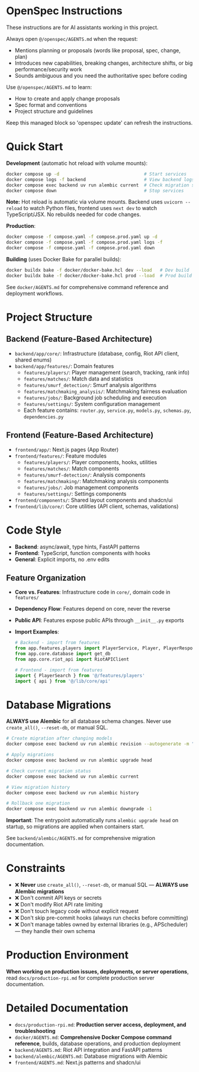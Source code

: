 <!-- OPENSPEC:START -->

# OpenSpec Instructions

These instructions are for AI assistants working in this project.

Always open `@/openspec/AGENTS.md` when the request:

- Mentions planning or proposals (words like proposal, spec, change, plan)
- Introduces new capabilities, breaking changes, architecture shifts, or big performance/security work
- Sounds ambiguous and you need the authoritative spec before coding

Use `@/openspec/AGENTS.md` to learn:

- How to create and apply change proposals
- Spec format and conventions
- Project structure and guidelines

Keep this managed block so 'openspec update' can refresh the instructions.

<!-- OPENSPEC:END -->

# Quick Start

**Development** (automatic hot reload with volume mounts):

```bash
docker compose up -d                                # Start services
docker compose logs -f backend                      # View backend logs
docker compose exec backend uv run alembic current  # Check migration status
docker compose down                                 # Stop services
```

**Note:** Hot reload is automatic via volume mounts. Backend uses `uvicorn --reload` to watch Python files, frontend uses `next dev` to watch TypeScript/JSX. No rebuilds needed for code changes.

**Production**:

```bash
docker compose -f compose.yaml -f compose.prod.yaml up -d
docker compose -f compose.yaml -f compose.prod.yaml logs -f
docker compose -f compose.yaml -f compose.prod.yaml down
```

**Building** (uses Docker Bake for parallel builds):

```bash
docker buildx bake -f docker/docker-bake.hcl dev --load   # Dev build
docker buildx bake -f docker/docker-bake.hcl prod --load  # Prod build
```

See `docker/AGENTS.md` for comprehensive command reference and deployment workflows.

# Project Structure

## Backend (Feature-Based Architecture)

- `backend/app/core/`: Infrastructure (database, config, Riot API client, shared enums)
- `backend/app/features/`: Domain features
  - `features/players/`: Player management (search, tracking, rank info)
  - `features/matches/`: Match data and statistics
  - `features/smurf_detection/`: Smurf analysis algorithms
  - `features/matchmaking_analysis/`: Matchmaking fairness evaluation
  - `features/jobs/`: Background job scheduling and execution
  - `features/settings/`: System configuration management
  - Each feature contains: `router.py`, `service.py`, `models.py`, `schemas.py`, `dependencies.py`

## Frontend (Feature-Based Architecture)

- `frontend/app/`: Next.js pages (App Router)
- `frontend/features/`: Feature modules
  - `features/players/`: Player components, hooks, utilities
  - `features/matches/`: Match components
  - `features/smurf-detection/`: Analysis components
  - `features/matchmaking/`: Matchmaking analysis components
  - `features/jobs/`: Job management components
  - `features/settings/`: Settings components
- `frontend/components/`: Shared layout components and shadcn/ui
- `frontend/lib/core/`: Core utilities (API client, schemas, validations)

# Code Style

- **Backend**: async/await, type hints, FastAPI patterns
- **Frontend**: TypeScript, function components with hooks
- **General**: Explicit imports, no .env edits

## Feature Organization

- **Core vs. Features**: Infrastructure code in `core/`, domain code in `features/`
- **Dependency Flow**: Features depend on core, never the reverse
- **Public API**: Features expose public APIs through `__init__.py` exports
- **Import Examples**:

  ```python
  # Backend - import from features
  from app.features.players import PlayerService, Player, PlayerResponse
  from app.core.database import get_db
  from app.core.riot_api import RiotAPIClient

  # Frontend - import from features
  import { PlayerSearch } from '@/features/players'
  import { api } from '@/lib/core/api'
  ```

# Database Migrations

**ALWAYS use Alembic** for all database schema changes. Never use `create_all()`, `--reset-db`, or manual SQL.

```bash
# Create migration after changing models
docker compose exec backend uv run alembic revision --autogenerate -m "description"

# Apply migrations
docker compose exec backend uv run alembic upgrade head

# Check current migration status
docker compose exec backend uv run alembic current

# View migration history
docker compose exec backend uv run alembic history

# Rollback one migration
docker compose exec backend uv run alembic downgrade -1
```

**Important**: The entrypoint automatically runs `alembic upgrade head` on startup, so migrations are applied when containers start.

See `backend/alembic/AGENTS.md` for comprehensive migration documentation.

# Constraints

- ❌ **Never** use `create_all()`, `--reset-db`, or manual SQL — **ALWAYS use Alembic migrations**
- ❌ Don't commit API keys or secrets
- ❌ Don't modify Riot API rate limiting
- ❌ Don't touch legacy code without explicit request
- ❌ Don't skip pre-commit hooks (always run checks before committing)
- ❌ Don't manage tables owned by external libraries (e.g., APScheduler) — they handle their own schema

# Production Environment

**When working on production issues, deployments, or server operations**, read `docs/production-rpi.md` for complete production server documentation.

# Detailed Documentation

- `docs/production-rpi.md`: **Production server access, deployment, and troubleshooting**
- `docker/AGENTS.md`: **Comprehensive Docker Compose command reference**, builds, database operations, and production deployment
- `backend/AGENTS.md`: Riot API integration and FastAPI patterns
- `backend/alembic/AGENTS.md`: Database migrations with Alembic
- `frontend/AGENTS.md`: Next.js patterns and shadcn/ui
